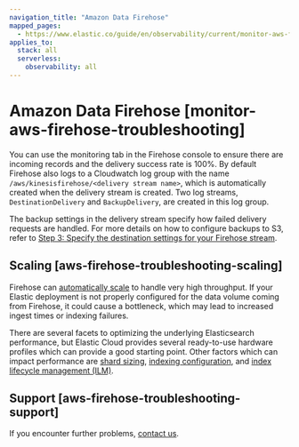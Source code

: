 ```yaml
---
navigation_title: "Amazon Data Firehose"
mapped_pages:
  - https://www.elastic.co/guide/en/observability/current/monitor-aws-firehose-troubleshooting.html
applies_to:
  stack: all
  serverless:
    observability: all
---
```




# Amazon Data Firehose [monitor-aws-firehose-troubleshooting]


You can use the monitoring tab in the Firehose console to ensure there are incoming records and the delivery success rate is 100%. By default Firehose also logs to a Cloudwatch log group with the name `/aws/kinesisfirehose/<delivery stream name>`, which is automatically created when the delivery stream is created. Two log streams, `DestinationDelivery` and `BackupDelivery`, are created in this log group.

The backup settings in the delivery stream specify how failed delivery requests are handled. For more details on how to configure backups to S3, refer to [Step 3: Specify the destination settings for your Firehose stream](../../solutions/observability/cloud/monitor-amazon-web-services-aws-with-amazon-data-firehose.md#firehose-step-three).


## Scaling [aws-firehose-troubleshooting-scaling]

Firehose can [automatically scale](https://docs.aws.amazon.com/firehose/latest/dev/limits.html) to handle very high throughput. If your Elastic deployment is not properly configured for the data volume coming from Firehose, it could cause a bottleneck, which may lead to increased ingest times or indexing failures.

There are several facets to optimizing the underlying Elasticsearch performance, but Elastic Cloud provides several ready-to-use hardware profiles which can provide a good starting point. Other factors which can impact performance are [shard sizing](../../deploy-manage/production-guidance/optimize-performance/size-shards.md), [indexing configuration](../../deploy-manage/production-guidance/optimize-performance/indexing-speed.md), and [index lifecycle management (ILM)](../../manage-data/lifecycle/index-lifecycle-management.md).


## Support [aws-firehose-troubleshooting-support]

If you encounter further problems, [contact us](/troubleshoot/index.md#contact-us).

